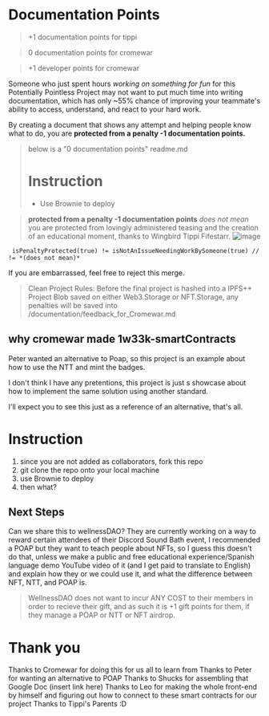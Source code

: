# Documentation Points
> +1 documentation points for tippi

> 0 documentation points for cromewar

> +1 developer points for cromewar

Someone who just spent hours *working on something for fun* for this Potentially Pointless Project may not want to put much time into writing documentation, which has only ~55% chance of improving your teammate's ability to access, understand, and react to your hard work.

By creating a document that shows any attempt and helping people know what to do, you are **protected from a penalty -1 documentation points.**
> below is a "0 documentation points" readme.md
> # Instruction
> - Use Brownie to deploy

> **protected from a penalty -1 documentation points** *does not mean* you are protected from lovingly administered teasing and the creation of an educational moment, thanks to Wingbird Tippi Fifestarr.
![image](https://user-images.githubusercontent.com/62179036/162496965-cd42dbc8-acf0-4737-8101-0173b4c1721a.png)

``` isPenaltyProtected(true) != isNotAnIssueNeedingWorkBySomeone(true) // != *(does not mean)*```

If you are embarrassed, feel free to reject this merge.  
> Clean Project Rules: Before the final project is hashed into a IPFS++ Project Blob saved on either Web3.Storage or NFT.Storage, any penalties will be saved into /documentation/feedback_for_Cromewar.md 


## why cromewar made 1w33k-smartContracts

Peter wanted an alternative to Poap, so this project is an example about how to use the NTT and mint the badges.

I don't think I have any pretentions, this project is just s showcase about how to implement the same solution using another standard.

I'll expect you to see this just as a reference of an alternative, that's all.

# Instruction

1. since you are not added as collaborators, fork this repo
1. git clone the repo onto your local machine
1. use Brownie to deploy
1. then what?

## Next Steps

Can we share this to wellnessDAO? They are currently working on a way to reward certain attendees of their Discord Sound Bath event, I recommended a POAP but they want to teach people about NFTs, so I guess this doesn't do that, unless we make a public and free educational experience/Spanish language demo YouTube video of it (and I get paid to translate to English) and explain how they or we could use it, and what the difference between NFT, NTT, and POAP is. 
> WellnessDAO does not want to incur ANY COST to their members in order to recieve their gift, and as such it is +1 gift points for them, if they manage a POAP or NTT or NFT airdrop.

# Thank you

Thanks to Cromewar for doing this for us all to learn from
Thanks to Peter for wanting an alternative to POAP
Thanks to Shucks for assembling that Google Doc (insert link here)
Thanks to Leo for making the whole front-end by himself and figuring out how to connect to these smart contracts for our project
Thanks to Tippi's Parents :D

